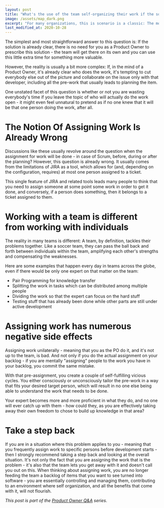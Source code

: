 ```yaml
---
layout: post
title: "What's the use of the team self-organizing their work if the solution is clear?"
image: /assets/map_dark.png
excerpt: "For many organizations, this is scenario is a classic: The most important task can only be done by a single developer. If things are that clear, then why shouldn't Product Owners assign work to them directly?"
last_modified_at: 2020-10-28
---
```

The simplest and most straightforward answer to this question is: If the
solution is already clear, there is no need for you as a Product Owner to
prescribe this solution - the team will get there on its own and you can use
this little extra time for something more valuable.

However, the reality is usually a bit more complex: If, in the mind of a Product
Owner, it's already clear who does the work, it's tempting to cut everybody else
out of the picture and collaborate on the issue only with that developer,
including all the pre-work that usually leads to planning the item.

One unstated facet of this question is whether or not you are wasting everybody's
time if you leave the topic of who will actually do the work open - it might
even feel unnatural to pretend as if no one knew that it will be that one person
doing the work, after all.

# The Notion Of Assigning Work Is Already Wrong
Discussions like these usually revolve around the question when the assignment
for work will be done - in case of Scrum, before, during or after the planning?
However, this question is already wrong. It usually comes from the limitations
of JIRA as a tool, which allows for (and, depending on the configuration,
requires) at most one person assigned to a ticket. 

This single feature of JIRA and related tools leads many people to think that
you need to assign someone at some point some work in order to get it done, and
conversely, if a person does something, then it belongs to a ticket assigned to
them.


# Working with a team is different from working with individuals
The reality in many teams is different: A team, by definition, tackles their
problems together. Like a soccer team, they can pass the ball back and forth
between individuals within the team, amplifying each other's strengths and
compensating the weaknesses.

Here are some examples that happen every day in teams across the globe, even if
there would be only one expert on that matter on the team:

- Pair Programming for knowledge transfer
- Splitting the work in tasks which can be distributed among multiple people
- Dividing the work so that the expert can focus on the hard stuff
- Testing stuff that has already been done while other parts are still under
  active development

# Assigning work has numerous negative side effects
Assigning work unilaterally - meaning that you as the PO do it, and it's not up
to the team, is bad. And not only if you do the actual assignment on your
backlog - if you are mentally "assigning" people to the work you have in your
backlog, you commit the same mistake.

With that pre-assignment, you create a couple of self-fulfilling vicious cycles.
You either consciously or unconsciously tailor the pre-work in a way that fits
your desired target person, which will result in no one else being able to
understand the work that needs to be done.

Your expert becomes more and more proficient in what they do, and no one will
ever catch up with them - how could they, as you are effectively taking away
their own freedom to chose to build up knowledge in that area?

# Take a step back
If you are in a situation where this problem applies to you - meaning that you
frequently assign work to specific persons before development starts - then I
strongly recommend taking a step back and looking at the overall situation. It's
not only the fact that you are assigning the work that is the problem - it's
also that the team lets you get away with it and doesn't call you out on this.
When thinking about assigning work, you are no longer feeding the team a backlog
of items that you want to see turned into software - you are essentially
controlling and managing them, contributing to an environment where self
organization, and all the benefits that come with it, will not flourish.

_This post is part of the [Product Owner Q&A](/po_qa/start) series._
